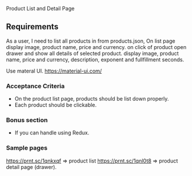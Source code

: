 Product List and Detail Page

## Requirements

As a user, I need to list all products in from products.json, On list page display image, product name, price and currency.  on click of product open drawer and show all details of selected product. display image, product name, price and currency, description, exponent and fullfillment seconds.

Use materal UI.
https://material-ui.com/


### Acceptance Criteria
* On the product list page,  products should be list down properly.
* Each product should be clickable.

### Bonus section
* If you can handle using Redux.

### Sample pages
https://prnt.sc/1qnkxqf => product list
https://prnt.sc/1qnl0t8 => product detail page (drawer).